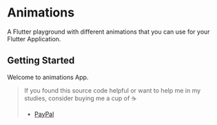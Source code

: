 # Animations

A Flutter playground with different animations that you can use for your Flutter Application.

## Getting Started

Welcome to animations App.



> If you found this source code helpful or want to help me in my studies, consider buying me a cup of :coffee:
>
> * [PayPal](https://www.paypal.me/albamode/)
